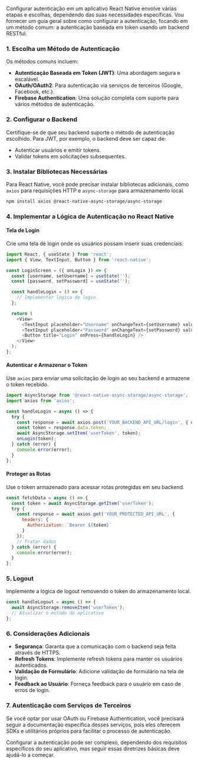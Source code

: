 Configurar autenticação em um aplicativo React Native envolve várias etapas e escolhas, dependendo das suas necessidades específicas. Vou fornecer um guia geral sobre como configurar a autenticação, focando em um método comum: a autenticação baseada em token usando um backend RESTful.

### 1. Escolha um Método de Autenticação

Os métodos comuns incluem:
- **Autenticação Baseada em Token (JWT)**: Uma abordagem segura e escalável.
- **OAuth/OAuth2**: Para autenticação via serviços de terceiros (Google, Facebook, etc.).
- **Firebase Authentication**: Uma solução completa com suporte para vários métodos de autenticação.

### 2. Configurar o Backend

Certifique-se de que seu backend suporte o método de autenticação escolhido. Para JWT, por exemplo, o backend deve ser capaz de:
- Autenticar usuários e emitir tokens.
- Validar tokens em solicitações subsequentes.

### 3. Instalar Bibliotecas Necessárias

Para React Native, você pode precisar instalar bibliotecas adicionais, como `axios` para requisições HTTP e `async-storage` para armazenamento local.

```bash
npm install axios @react-native-async-storage/async-storage
```

### 4. Implementar a Lógica de Autenticação no React Native

#### Tela de Login

Crie uma tela de login onde os usuários possam inserir suas credenciais.

```javascript
import React, { useState } from 'react';
import { View, TextInput, Button } from 'react-native';

const LoginScreen = ({ onLogin }) => {
  const [username, setUsername] = useState('');
  const [password, setPassword] = useState('');

  const handleLogin = () => {
    // Implementar lógica de login
  };

  return (
    <View>
      <TextInput placeholder="Username" onChangeText={setUsername} value={username} />
      <TextInput placeholder="Password" onChangeText={setPassword} value={password} secureTextEntry />
      <Button title="Login" onPress={handleLogin} />
    </View>
  );
};
```

#### Autenticar e Armazenar o Token

Use `axios` para enviar uma solicitação de login ao seu backend e armazene o token recebido.

```javascript
import AsyncStorage from '@react-native-async-storage/async-storage';
import axios from 'axios';

const handleLogin = async () => {
  try {
    const response = await axios.post('YOUR_BACKEND_API_URL/login', { username, password });
    const token = response.data.token;
    await AsyncStorage.setItem('userToken', token);
    onLogin(token);
  } catch (error) {
    console.error(error);
  }
};
```

#### Proteger as Rotas

Use o token armazenado para acessar rotas protegidas em seu backend.

```javascript
const fetchData = async () => {
  const token = await AsyncStorage.getItem('userToken');
  try {
    const response = await axios.get('YOUR_PROTECTED_API_URL', {
      headers: {
        Authorization: `Bearer ${token}`
      }
    });
    // Tratar dados
  } catch (error) {
    console.error(error);
  }
};
```

### 5. Logout

Implemente a lógica de logout removendo o token do armazenamento local.

```javascript
const handleLogout = async () => {
  await AsyncStorage.removeItem('userToken');
  // Atualizar o estado do aplicativo
};
```

### 6. Considerações Adicionais

- **Segurança**: Garanta que a comunicação com o backend seja feita através de HTTPS.
- **Refresh Tokens**: Implemente refresh tokens para manter os usuários autenticados.
- **Validação de Formulário**: Adicione validação de formulário na tela de login.
- **Feedback ao Usuário**: Forneça feedback para o usuário em caso de erros de login.

### 7. Autenticação com Serviços de Terceiros

Se você optar por usar OAuth ou Firebase Authentication, você precisará seguir a documentação específica desses serviços, pois eles oferecem SDKs e utilitários próprios para facilitar o processo de autenticação.

Configurar a autenticação pode ser complexo, dependendo dos requisitos específicos do seu aplicativo, mas seguir essas diretrizes básicas deve ajudá-lo a começar.